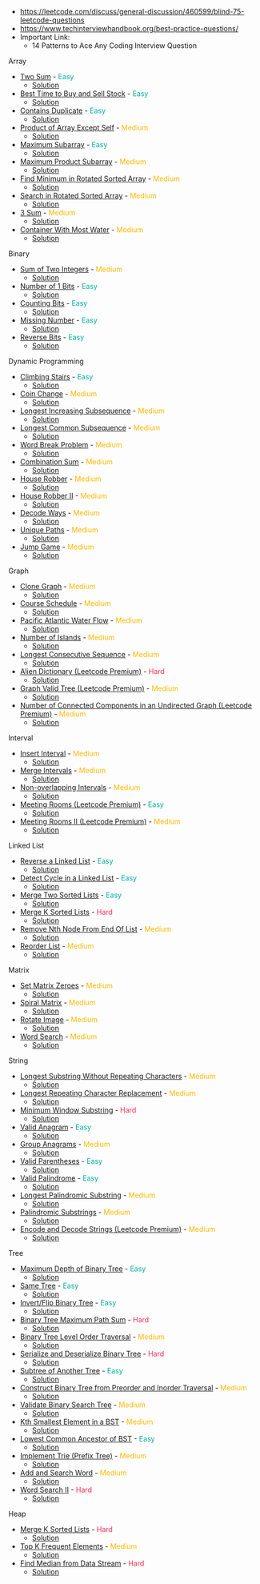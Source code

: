 * https://leetcode.com/discuss/general-discussion/460599/blind-75-leetcode-questions
* https://www.techinterviewhandbook.org/best-practice-questions/
* Important Link: 
  * 14 Patterns to Ace Any Coding Interview Question 

Array
* [Two Sum](https://leetcode.com/problems/two-sum/) - <span style="color:#00af9b">Easy</span>
  * [Solution](../src/leetcode/algorithms/_001TwoSum.java)
* [Best Time to Buy and Sell Stock](https://leetcode.com/problems/best-time-to-buy-and-sell-stock/) - <span style="color:#00af9b">Easy</span>
  * [Solution](../src/leetcode/algorithms/_121BestTimeToBuyAndSellStock.java)
* [Contains Duplicate](https://leetcode.com/problems/contains-duplicate/) - <span style="color:#00af9b">Easy</span>
  * [Solution](../src/leetcode/algorithms/_217ContainsDuplicate.java)
* [Product of Array Except Self](https://leetcode.com/problems/product-of-array-except-self/) - <span style="color:#ffb800">Medium</span>
  * [Solution](../src/leetcode/algorithms/_238ProductofArrayExceptSelf.java)
* [Maximum Subarray](https://leetcode.com/problems/maximum-subarray/) - <span style="color:#00af9b">Easy</span>
  * [Solution](../src/leetcode/algorithms/_053MaximumSubarray.java)
* [Maximum Product Subarray](https://leetcode.com/problems/maximum-product-subarray/) - <span style="color:#ffb800">Medium</span>
  * [Solution](../src/leetcode/algorithms/_152MaximumProductSubarray.java)
* [Find Minimum in Rotated Sorted Array](https://leetcode.com/problems/find-minimum-in-rotated-sorted-array/) - <span style="color:#ffb800">Medium</span>
  * [Solution](../src/leetcode/algorithms/_153FindMinimumInRotatedSortedArray.java)
* [Search in Rotated Sorted Array](https://leetcode.com/problems/search-in-rotated-sorted-array/) - <span style="color:#ffb800">Medium</span>
  * [Solution](../src/leetcode/algorithms/_033SearchInRotatedSortedArray.java)
* [3 Sum](https://leetcode.com/problems/3sum/) - <span style="color:#ffb800">Medium</span>
  * [Solution](../src/leetcode/algorithms/_015_3ThreeSum.java)
* [Container With Most Water](https://leetcode.com/problems/container-with-most-water/) - <span style="color:#ffb800">Medium</span>
  * [Solution](../src/leetcode/algorithms/_011ContainerWithMostWater.java)

Binary
* [Sum of Two Integers](https://leetcode.com/problems/sum-of-two-integers/) - <span style="color:#ffb800">Medium</span>
  * [Solution](../src/leetcode/algorithms/_371SumOfTwoIntegers.java)
* [Number of 1 Bits](https://leetcode.com/problems/number-of-1-bits/) - <span style="color:#00af9b">Easy</span>
  * [Solution](../src/leetcode/algorithms/_191NumberOf1Bits.java)
* [Counting Bits](https://leetcode.com/problems/counting-bits/) - <span style="color:#00af9b">Easy</span>
  * [Solution](../src/leetcode/algorithms/_338CountingBits.java)
* [Missing Number](https://leetcode.com/problems/missing-number/) - <span style="color:#00af9b">Easy</span>
  * [Solution](../src/leetcode/algorithms/_268MissingNumber.java)
* [Reverse Bits](https://leetcode.com/problems/reverse-bits/) - <span style="color:#00af9b">Easy</span>
  * [Solution](../src/leetcode/algorithms/_190ReverseBits.java)

Dynamic Programming
* [Climbing Stairs](https://leetcode.com/problems/climbing-stairs/) - <span style="color:#00af9b">Easy</span>
  * [Solution](../src/leetcode/algorithms/_070ClimbingStairs.java)
* [Coin Change](https://leetcode.com/problems/coin-change/) - <span style="color:#ffb800">Medium</span>
  * [Solution](../src/leetcode/algorithms/_322CoinChange.java)
* [Longest Increasing Subsequence](https://leetcode.com/problems/longest-increasing-subsequence/) - <span style="color:#ffb800">Medium</span>
  * [Solution](../src/leetcode/algorithms/_300LongestIncreasingSubsequence.java)
* [Longest Common Subsequence](https://leetcode.com/problems/longest-common-subsequence/) - <span style="color:#ffb800">Medium</span>
  * [Solution](../src/leetcode/algorithms/_1143LongestCommonSubsequence.java)
* [Word Break Problem](https://leetcode.com/problems/word-break/) - <span style="color:#ffb800">Medium</span>
  * [Solution](../src/leetcode/algorithms/_139WordBreak.java)
* [Combination Sum](https://leetcode.com/problems/combination-sum-iv/) - <span style="color:#ffb800">Medium</span>
  * [Solution](../src/leetcode/algorithms/_377CombinationSumIV.java)
* [House Robber](https://leetcode.com/problems/house-robber/) - <span style="color:#ffb800">Medium</span>
  * [Solution](../src/leetcode/algorithms/_198HouseRobber.java)
* [House Robber II](https://leetcode.com/problems/house-robber-ii/) - <span style="color:#ffb800">Medium</span>
  * [Solution](../src/leetcode/algorithms/_213HouseRobberII.java)
* [Decode Ways](https://leetcode.com/problems/decode-ways/) - <span style="color:#ffb800">Medium</span>
  * [Solution](../src/leetcode/algorithms/_091DecodeWays.java)
* [Unique Paths](https://leetcode.com/problems/unique-paths/) - <span style="color:#ffb800">Medium</span>
  * [Solution](../src/leetcode/algorithms/_062UniquePaths.java)
* [Jump Game](https://leetcode.com/problems/jump-game/) - <span style="color:#ffb800">Medium</span>
  * [Solution](../src/leetcode/algorithms/_055JumpGame.java)

Graph
* [Clone Graph](https://leetcode.com/problems/clone-graph/) - <span style="color:#ffb800">Medium</span>
  * [Solution](../src/leetcode/algorithms/)
* [Course Schedule](https://leetcode.com/problems/course-schedule/) - <span style="color:#ffb800">Medium</span>
  * [Solution](../src/leetcode/algorithms/)
* [Pacific Atlantic Water Flow](https://leetcode.com/problems/pacific-atlantic-water-flow/) - <span style="color:#ffb800">Medium</span>
  * [Solution](../src/leetcode/algorithms/)
* [Number of Islands](https://leetcode.com/problems/number-of-islands/) - <span style="color:#ffb800">Medium</span>
  * [Solution](../src/leetcode/algorithms/)
* [Longest Consecutive Sequence](https://leetcode.com/problems/longest-consecutive-sequence/) - <span style="color:#ffb800">Medium</span>
  * [Solution](../src/leetcode/algorithms/)
* [Alien Dictionary (Leetcode Premium)](https://leetcode.com/problems/alien-dictionary/) - <span style="color:#ff2d55">Hard</span>
  * [Solution](../src/leetcode/algorithms/)
* [Graph Valid Tree (Leetcode Premium)](https://leetcode.com/problems/graph-valid-tree/) - <span style="color:#ffb800">Medium</span>
  * [Solution](../src/leetcode/algorithms/)
* [Number of Connected Components in an Undirected Graph (Leetcode Premium)](https://leetcode.com/problems/number-of-connected-components-in-an-undirected-graph/) - <span style="color:#ffb800">Medium</span>
  * [Solution](../src/leetcode/algorithms/)

Interval
* [Insert Interval](https://leetcode.com/problems/insert-interval/) - <span style="color:#ffb800">Medium</span>
  * [Solution](../src/leetcode/algorithms/)
* [Merge Intervals](https://leetcode.com/problems/merge-intervals/) - <span style="color:#ffb800">Medium</span>
  * [Solution](../src/leetcode/algorithms/)
* [Non-overlapping Intervals](https://leetcode.com/problems/non-overlapping-intervals/) - <span style="color:#ffb800">Medium</span>
  * [Solution](../src/leetcode/algorithms/)
* [Meeting Rooms (Leetcode Premium)](https://leetcode.com/problems/meeting-rooms/) - <span style="color:#00af9b">Easy</span>
  * [Solution](../src/leetcode/algorithms/)
* [Meeting Rooms II (Leetcode Premium)](https://leetcode.com/problems/meeting-rooms-ii/) - <span style="color:#ffb800">Medium</span>
  * [Solution](../src/leetcode/algorithms/)

Linked List
* [Reverse a Linked List](https://leetcode.com/problems/reverse-linked-list/) - <span style="color:#00af9b">Easy</span>
  * [Solution](../src/leetcode/algorithms/)
* [Detect Cycle in a Linked List](https://leetcode.com/problems/linked-list-cycle/) - <span style="color:#00af9b">Easy</span>
  * [Solution](../src/leetcode/algorithms/)
* [Merge Two Sorted Lists](https://leetcode.com/problems/merge-two-sorted-lists/) - <span style="color:#00af9b">Easy</span>
  * [Solution](../src/leetcode/algorithms/)
* [Merge K Sorted Lists](https://leetcode.com/problems/merge-k-sorted-lists/) - <span style="color:#ff2d55">Hard</span>
  * [Solution](../src/leetcode/algorithms/)
* [Remove Nth Node From End Of List](https://leetcode.com/problems/remove-nth-node-from-end-of-list/) - <span style="color:#ffb800">Medium</span>
  * [Solution](../src/leetcode/algorithms/)
* [Reorder List](https://leetcode.com/problems/reorder-list/) - <span style="color:#ffb800">Medium</span>
  * [Solution](../src/leetcode/algorithms/)

Matrix
* [Set Matrix Zeroes](https://leetcode.com/problems/set-matrix-zeroes/) - <span style="color:#ffb800">Medium</span>
  * [Solution](../src/leetcode/algorithms/)
* [Spiral Matrix](https://leetcode.com/problems/spiral-matrix/) - <span style="color:#ffb800">Medium</span>
  * [Solution](../src/leetcode/algorithms/)
* [Rotate Image](https://leetcode.com/problems/rotate-image/) - <span style="color:#ffb800">Medium</span>
  * [Solution](../src/leetcode/algorithms/)
* [Word Search](https://leetcode.com/problems/word-search/) - <span style="color:#ffb800">Medium</span>
  * [Solution](../src/leetcode/algorithms/)

String
* [Longest Substring Without Repeating Characters](https://leetcode.com/problems/longest-substring-without-repeating-characters/) - <span style="color:#ffb800">Medium</span>
  * [Solution](../src/leetcode/algorithms/)
* [Longest Repeating Character Replacement](https://leetcode.com/problems/longest-repeating-character-replacement/) - <span style="color:#ffb800">Medium</span>
  * [Solution](../src/leetcode/algorithms/)
* [Minimum Window Substring](https://leetcode.com/problems/minimum-window-substring/) - <span style="color:#ff2d55">Hard</span>
  * [Solution](../src/leetcode/algorithms/)
* [Valid Anagram](https://leetcode.com/problems/valid-anagram/) - <span style="color:#00af9b">Easy</span>
  * [Solution](../src/leetcode/algorithms/)
* [Group Anagrams](https://leetcode.com/problems/group-anagrams/) - <span style="color:#ffb800">Medium</span>
  * [Solution](../src/leetcode/algorithms/)
* [Valid Parentheses](https://leetcode.com/problems/valid-parentheses/) - <span style="color:#00af9b">Easy</span>
  * [Solution](../src/leetcode/algorithms/)
* [Valid Palindrome](https://leetcode.com/problems/valid-palindrome/) - <span style="color:#00af9b">Easy</span>
  * [Solution](../src/leetcode/algorithms/)
* [Longest Palindromic Substring](https://leetcode.com/problems/longest-palindromic-substring/) - <span style="color:#ffb800">Medium</span>
  * [Solution](../src/leetcode/algorithms/)
* [Palindromic Substrings](https://leetcode.com/problems/palindromic-substrings/) - <span style="color:#ffb800">Medium</span>
  * [Solution](../src/leetcode/algorithms/)
* [Encode and Decode Strings (Leetcode Premium)](https://leetcode.com/problems/encode-and-decode-strings/) - <span style="color:#ffb800">Medium</span>
  * [Solution](../src/leetcode/algorithms/)

Tree
* [Maximum Depth of Binary Tree](https://leetcode.com/problems/maximum-depth-of-binary-tree/) - <span style="color:#00af9b">Easy</span>
  * [Solution](../src/leetcode/algorithms/)
* [Same Tree](https://leetcode.com/problems/same-tree/) - <span style="color:#00af9b">Easy</span>
  * [Solution](../src/leetcode/algorithms/)
* [Invert/Flip Binary Tree](https://leetcode.com/problems/invert-binary-tree/) - <span style="color:#00af9b">Easy</span>
  * [Solution](../src/leetcode/algorithms/)
* [Binary Tree Maximum Path Sum](https://leetcode.com/problems/binary-tree-maximum-path-sum/) - <span style="color:#ff2d55">Hard</span>
  * [Solution](../src/leetcode/algorithms/)
* [Binary Tree Level Order Traversal](https://leetcode.com/problems/binary-tree-level-order-traversal/) - <span style="color:#ffb800">Medium</span>
  * [Solution](../src/leetcode/algorithms/)
* [Serialize and Deserialize Binary Tree](https://leetcode.com/problems/serialize-and-deserialize-binary-tree/) - <span style="color:#ff2d55">Hard</span>
  * [Solution](../src/leetcode/algorithms/)
* [Subtree of Another Tree](https://leetcode.com/problems/subtree-of-another-tree/) - <span style="color:#00af9b">Easy</span>
  * [Solution](../src/leetcode/algorithms/)
* [Construct Binary Tree from Preorder and Inorder Traversal](https://leetcode.com/problems/construct-binary-tree-from-preorder-and-inorder-traversal/) - <span style="color:#ffb800">Medium</span>
  * [Solution](../src/leetcode/algorithms/)
* [Validate Binary Search Tree](https://leetcode.com/problems/validate-binary-search-tree/) - <span style="color:#ffb800">Medium</span>
  * [Solution](../src/leetcode/algorithms/)
* [Kth Smallest Element in a BST](https://leetcode.com/problems/kth-smallest-element-in-a-bst/) - <span style="color:#ffb800">Medium</span>
  * [Solution](../src/leetcode/algorithms/)
* [Lowest Common Ancestor of BST](https://leetcode.com/problems/lowest-common-ancestor-of-a-binary-search-tree/) - <span style="color:#00af9b">Easy</span>
  * [Solution](../src/leetcode/algorithms/)
* [Implement Trie (Prefix Tree)](https://leetcode.com/problems/implement-trie-prefix-tree/) - <span style="color:#ffb800">Medium</span>
  * [Solution](../src/leetcode/algorithms/)
* [Add and Search Word](https://leetcode.com/problems/add-and-search-word-data-structure-design/) - <span style="color:#ffb800">Medium</span>
  * [Solution](../src/leetcode/algorithms/)
* [Word Search II](https://leetcode.com/problems/word-search-ii/) - <span style="color:#ff2d55">Hard</span>
  * [Solution](../src/leetcode/algorithms/)

Heap
* [Merge K Sorted Lists](https://leetcode.com/problems/merge-k-sorted-lists/) - <span style="color:#ff2d55">Hard</span>
  * [Solution](../src/leetcode/algorithms/)
* [Top K Frequent Elements](https://leetcode.com/problems/top-k-frequent-elements/) - <span style="color:#ffb800">Medium</span>
  * [Solution](../src/leetcode/algorithms/)
* [Find Median from Data Stream](https://leetcode.com/problems/find-median-from-data-stream/) - <span style="color:#ff2d55">Hard</span>
  * [Solution](../src/leetcode/algorithms/)
